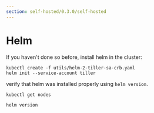 ```yaml
---
section: self-hosted/0.3.0/self-hosted
---
```


<script context="module">
  export const prerender = true;
</script>

# Helm

If you haven't done so before, install helm in the cluster:

```
kubectl create -f utils/helm-2-tiller-sa-crb.yaml
helm init --service-account tiller
```

verify that helm was installed properly using `helm version`.

```
kubectl get nodes
```

```
helm version
```

